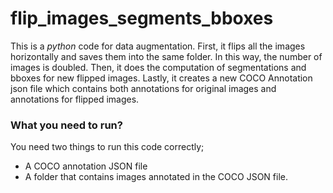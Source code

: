 # flip_images_segments_bboxes

This is a *python* code for data augmentation. First, it flips all the images horizontally and saves them into the same folder. In this way, the number of images is doubled. Then, it does the computation of segmentations and bboxes for new flipped images. Lastly, it creates a new COCO Annotation json file which contains both annotations for original images and annotations for flipped images.    

### What you need to run?

 You need two things to run this code correctly; 
 
* A COCO annotation JSON file
* A folder that contains images annotated in the COCO JSON file. 






